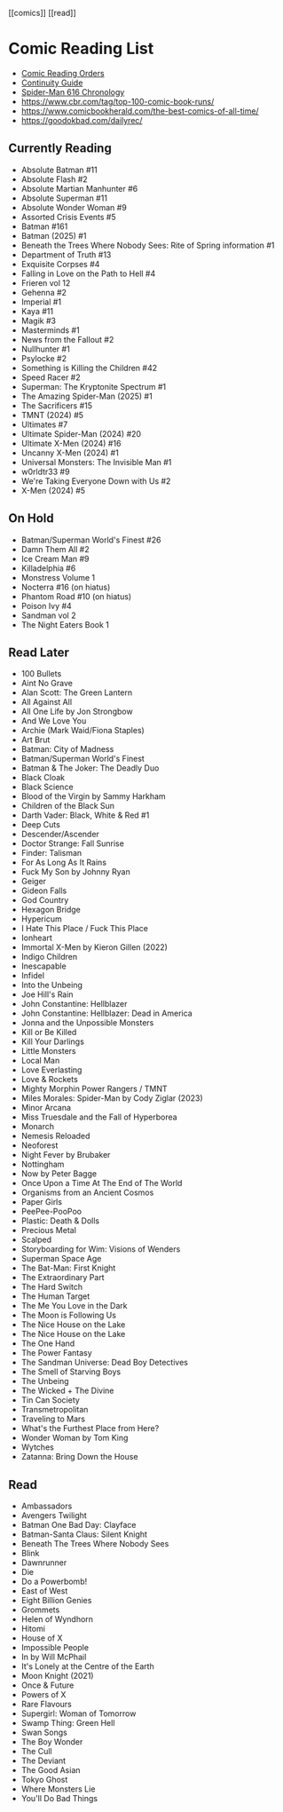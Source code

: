 [[comics]] [[read]]
# Comic Reading List
- [Comic Reading Orders](https://comicbookreadingorders.com/)
- [Continuity Guide](https://www.continuityguide.net)
- [Spider-Man 616 Chronology](https://docs.google.com/spreadsheets/d/1z_Ug8gASt3NFLDSXKn7-XOuPLhbemez55798BRL7t-k)
- https://www.cbr.com/tag/top-100-comic-book-runs/
- https://www.comicbookherald.com/the-best-comics-of-all-time/
- https://goodokbad.com/dailyrec/
## Currently Reading
- Absolute Batman #11
- Absolute Flash #2
- Absolute Martian Manhunter #6
- Absolute Superman #11
- Absolute Wonder Woman #9
- Assorted Crisis Events #5
- Batman #161
- Batman (2025) #1
- Beneath the Trees Where Nobody Sees: Rite of Spring information #1
- Department of Truth #13
- Exquisite Corpses #4
- Falling in Love on the Path to Hell #4
- Frieren vol 12
- Gehenna #2
- Imperial #1
- Kaya #11
- Magik #3
- Masterminds #1
- News from the Fallout #2
- Nullhunter #1
- Psylocke #2
- Something is Killing the Children #42
- Speed Racer #2
- Superman: The Kryptonite Spectrum #1
- The Amazing Spider-Man (2025) #1
- The Sacrificers #15
- TMNT (2024) #5
- Ultimates #7
- Ultimate Spider-Man (2024) #20
- Ultimate X-Men (2024) #16
- Uncanny X-Men (2024) #1
- Universal Monsters: The Invisible Man #1
- w0rldtr33 #9
- We're Taking Everyone Down with Us #2
- X-Men (2024) #5
## On Hold
- Batman/Superman World's Finest #26
- Damn Them All #2
- Ice Cream Man #9
- Killadelphia #6
- Monstress Volume 1
- Nocterra #16 (on hiatus)
- Phantom Road #10 (on hiatus)
- Poison Ivy #4
- Sandman vol 2
- The Night Eaters Book 1
## Read Later
- 100 Bullets
- Aint No Grave
- Alan Scott: The Green Lantern
- All Against All
- All One Life by Jon Strongbow
- And We Love You
- Archie (Mark Waid/Fiona Staples)
- Art Brut
- Batman: City of Madness
- Batman/Superman World's Finest
- Batman & The Joker: The Deadly Duo
- Black Cloak
- Black Science
- Blood of the Virgin by Sammy Harkham
- Children of the Black Sun
- Darth Vader: Black, White & Red #1
- Deep Cuts
- Descender/Ascender
- Doctor Strange: Fall Sunrise
- Finder: Talisman
- For As Long As It Rains
- Fuck My Son by Johnny Ryan
- Geiger
- Gideon Falls
- God Country
- Hexagon Bridge
- Hypericum
- I Hate This Place / Fuck This Place
- Ionheart
- Immortal X-Men by Kieron Gillen (2022)
- Indigo Children
- Inescapable
- Infidel
- Into the Unbeing
- Joe Hill's Rain
- John Constantine: Hellblazer
- John Constantine: Hellblazer: Dead in America
- Jonna and the Unpossible Monsters
- Kill or Be Killed
- Kill Your Darlings
- Little Monsters
- Local Man
- Love Everlasting
- Love & Rockets
- Mighty Morphin Power Rangers / TMNT
- Miles Morales: Spider-Man by Cody Ziglar (2023)
- Minor Arcana
- Miss Truesdale and the Fall of Hyperborea
- Monarch
- Nemesis Reloaded
- Neoforest
- Night Fever by Brubaker
- Nottingham
- Now by Peter Bagge
- Once Upon a Time At The End of The World
- Organisms from an Ancient Cosmos
- Paper Girls
- PeePee-PooPoo
- Plastic: Death & Dolls
- Precious Metal
- Scalped
- Storyboarding for Wim: Visions of Wenders
- Superman Space Age
- The Bat-Man: First Knight
- The Extraordinary Part
- The Hard Switch
- The Human Target
- The Me You Love in the Dark
- The Moon is Following Us
- The Nice House on the Lake
- The Nice House on the Lake
- The One Hand
- The Power Fantasy
- The Sandman Universe: Dead Boy Detectives
- The Smell of Starving Boys
- The Unbeing
- The Wicked + The Divine
- Tin Can Society
- Transmetropolitan
- Traveling to Mars
- What's the Furthest Place from Here?
- Wonder Woman by Tom King
- Wytches
- Zatanna: Bring Down the House
## Read
- Ambassadors
- Avengers Twilight
- Batman One Bad Day: Clayface
- Batman-Santa Claus: Silent Knight
- Beneath The Trees Where Nobody Sees
- Blink
- Dawnrunner
- Die
- Do a Powerbomb!
- East of West
- Eight Billion Genies
- Grommets
- Helen of Wyndhorn
- Hitomi
- House of X
- Impossible People
- In by Will McPhail
- It's Lonely at the Centre of the Earth
-  Moon Knight (2021)
- Once & Future
- Powers of X
- Rare Flavours
- Supergirl: Woman of Tomorrow
- Swamp Thing: Green Hell
- Swan Songs
- The Boy Wonder
- The Cull
- The Deviant
- The Good Asian
- Tokyo Ghost
- Where Monsters Lie
- You'll Do Bad Things